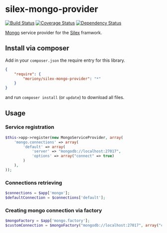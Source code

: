 # silex-mongo-provider
[![Build Status](https://travis-ci.org/moriony/silex-mongo-provider.png?branch=master)](https://travis-ci.org/moriony/silex-mongo-provider) [![Coverage Status](https://coveralls.io/repos/moriony/silex-mongo-provider/badge.png?branch=master)](https://coveralls.io/r/moriony/silex-mongo-provider?branch=master) [![Dependency Status](https://www.versioneye.com/user/projects/51980354e6cb9b000200b188/badge.png)](https://www.versioneye.com/user/projects/51980354e6cb9b000200b188)

[Mongo](http://mongodb.org/) service provider for the [Silex](http://silex.sensiolabs.org/) framwork.

## Install via composer

Add in your ```composer.json``` the require entry for this library.
```json
{
    "require": {
        "moriony/silex-mongo-provider": "*"
    }
}
```
and run ```composer install``` (or ```update```) to download all files.

## Usage

### Service registration
```php
$this->app->register(new MongoServiceProvider, array(
    'mongo.connections' => array(
        'default' => array(
            'server' => "mongodb://localhost:27017",
            'options' => array("connect" => true)
        )
    ),
));
```

###  Connections retrieving
```php
$connections = $app['mongo'];
$defaultConnection = $connections['default']; 
```

###  Creating mongo connection via factory
```php
$mongoFactory = $app['mongo.factory'];
$customConnection = $mongoFactory("mongodb://localhost:27017", array("connect" => true));
```
